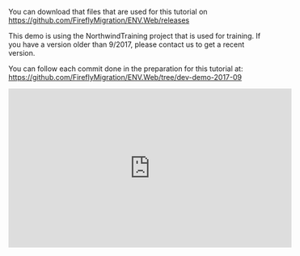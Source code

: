 ﻿You can download that files that are used for this tutorial on https://github.com/FireflyMigration/ENV.Web/releases

This demo is using the NorthwindTraining project that is used for training.
If you have a version older than 9/2017, please contact us to get a recent version.

You can follow each commit done in the preparation for this tutorial at:
https://github.com/FireflyMigration/ENV.Web/tree/dev-demo-2017-09



<iframe width="560" height="315" src="https://www.youtube.com/embed/v7wcvqU6HeU?list=PL1DEQjXG2xnJOSQf2421r1S040NkvCApp" frameborder="0" allowfullscreen></iframe>

